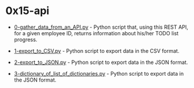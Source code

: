 # 0x15-api

- [0-gather_data_from_an_API.py](./0-gather_data_from_an_API.py) - Python script that, using this REST API, for a given employee ID, returns information about his/her TODO list progress.

- [1-export_to_CSV.py](./1-export_to_CSV.py) - Python script to export data in the CSV format.

- [2-export_to_JSON.py](./2-export_to_JSON.py) - Python script to export data in the JSON format.

- [3-dictionary_of_list_of_dictionaries.py](./3-dictionary_of_list_of_dictionaries.py) - Python script to export data in the JSON format.
